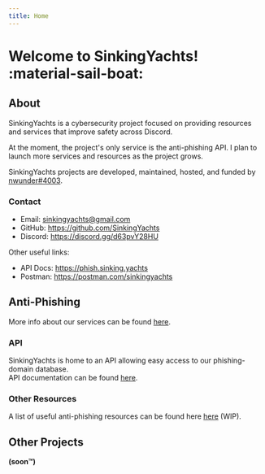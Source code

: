 ```yaml
---
title: Home
---
```

# Welcome to SinkingYachts! :material-sail-boat:


## About

SinkingYachts is a cybersecurity project focused on providing resources and services that improve safety across Discord.

At the moment, the project's only service is the anti-phishing API. I plan to launch more services and resources as the
project grows.

SinkingYachts projects are developed, maintained, hosted, and funded by [nwunder#4003](https://nwunder.com).


### Contact

- Email: [sinkingyachts@gmail.com](mailto:sinkingyachts@gmail.com)
- GitHub: <https://github.com/SinkingYachts>
- Discord: <https://discord.gg/d63pvY28HU>

Other useful links:

- API Docs: <https://phish.sinking.yachts>
- Postman: <https://postman.com/sinkingyachts>


## Anti-Phishing

More info about our services can be found [here](/projects).


### API

SinkingYachts is home to an API allowing easy access to our phishing-domain database. <br>
API documentation can be found [here](https://phish.sinking.yachts/docs).


### Other Resources

A list of useful anti-phishing resources can be found here [here](/resources) (WIP).


## Other Projects

**(soon™)**
